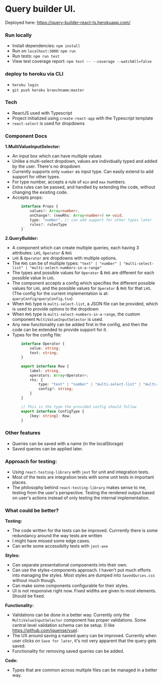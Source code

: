 # Query builder UI.
Deployed here: https://query-builder-react-ts.herokuapp.com/

### Run locally
- Install dependencies: `npm install`
- Run on `localhost:3000`: `npm run`
- Run tests: `npm run test`
- View test coverage report: `npm test -- --coverage --watchAll=false`

### deploy to heroku via CLI
- `heroku login`
- `git push heroku branchname:master`

### Tech
- ReactJS used with Typescript
- Project initialized using `create-react-app` with the Typescript template
- `react-select` is used for dropdowns

### Component Docs
**1.MultiValueInputSelector:**
- An input box which can have multiple values
- Unlike a multi-select dropdown, values are individually typed and added by the user. There's no dropdown
- Currently supports only `number` as input type. Can easily extend to add support for other types.
- For type number, accepts a rule of `min` and `max` numbers.
- Extra rules can be passed, and handled by extending the code, without changing the existing code.
- Accepts props: 
    ```typescript
        interface Props {
            values?: Array<number>,
            onChange?: (newRhs: Array<number>) => void,
            type: "number", // can add support for other types later
            rules?: rulesType
        }`
    ```

**2.QueryBuilder:**
- A component which can create multiple queries, each having 3 attributes: `LHS`, `Operator` & `RHS`
- `LHS` & `Operator` are dropdowns with multiple options.
- The `RHS` can be of multiple types: `"text" | "number" | "multi-select-list" | "multi-select-numbers-in-a-range"`
- The types and possible values for `Operator` & `RHS` are different for each possible value in `LHS`.
- The component accepts a config which specifies the different possible values for `LHS`, and the possible values for `Operator` & `RHS` for that `LHS`. (The config for the current implementation is at: `queryConfig/queryConfig.tsx`)
- When `RHS` type is `multi-select-list`, a JSON file can be provided, which is used to provide options to the dropdown
- When `RHS` type is `multi-select-numbers-in-a-range`, the custom component `MultiValueInputSelector` is used.
- Any new functionality can be added first in the config, and then the code can be extended to provide support for it.
- Types for the config file:
    ```typescript
        interface Operator {
            value: string;
            text: string;
        }

        export interface Row {
            label: string,
            operators: Array<Operator>;
            rhs: {
                type: "text" | "number" | "multi-select-list" | "multi-select-numbers-in-a-range";
                config?: string;
            }
        }

        // This is the type the provided config should follow
        export interface ConfigType {
            [key: string]: Row;
        }
    ```

### Other features
- Queries can be saved with a name (in the localStorage)
- Saved queries can be applied later.

### Approach for testing:
- Using `react-testing-library` with `jest` for unit and integration tests.
- Most of the tests are integration tests with some unit tests in important places.
- The philosophy behind `react-testing-library` makes sense to me, testing from the user's perspective. Testing the rendered output based on user's actions instead of only testing the internal implementation.

### What could be better?
**Testing:**
 - The code written for the tests can be improved. Currrently there is some redundancy around the way tests are written
 - I might have missed some edge cases.
 - Can write some accessibilty tests with `jest-axe`

**Styles:**
 - Can separate presentational compoenents into their own.
 - Can use the styles-components approach. I haven't put much efforts into managing the styles. Most styles are dumped into `SavedQuries.css` without much though.
 - Can make some components configurable for their styles.
 - UI is not responsive right now. Fixed widths are given to most elements. Should be fixed.

**Functionality:**
 - Validations can be done in a better way. Currently only the `MultiValueInputSelector` component has proper validations. Some central level validation schema can be setup. (I like https://github.com/jquense/yup).
 - The UX around saving a named query can be improved. Currently when user clicks on `Save for later`, it's not very apparent that the query gets saved.
 - Functionality for removing saved queries can be added.

**Code:**
 - Types that are common across multiple files can be managed in a better way.
